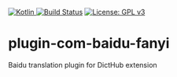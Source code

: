 [ ![Kotlin](https://img.shields.io/badge/Kotlin-1.3.20-green.svg) ](https://kotlinlang.org/)
[![Build Status](https://travis-ci.org/dicthub/plugin-baidu-fanyi.svg?branch=master)](https://travis-ci.org/dicthub/plugin-com-baidu-fanyi)
[![License: GPL v3](https://img.shields.io/badge/License-GPL%20v3-blue.svg)](https://www.gnu.org/licenses/gpl-3.0)

# plugin-com-baidu-fanyi

Baidu translation plugin for DictHub extension
